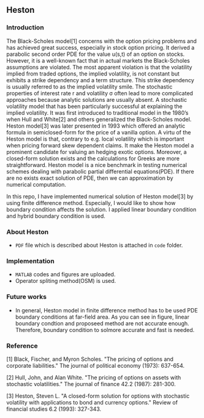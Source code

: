 ## Heston

### Introduction 
The Black-Scholes model[1] concerns with the option pricing problems and has achieved great success, especially in stock option pricing. It derived a parabolic second order PDE for the value u(s,t) of an option on stocks. However, it is a well-known fact that in actual markets the Black-Scholes assumptions are violated. The most apparent violation is that the volatility implied from traded options, the implied volatility, is not constant but exhibits a strike dependency and a term structure. This strike dependency is usually referred to as the implied volatility smile. The stochastic properties of interest rate r and volatility σ often lead to more complicated approaches because analytic solutions are usually absent. A stochastic volatility model that has been particularly successful at explaining the implied volatility. It was first introduced to traditional model in the 1980’s when Hull and White[2] and others generalized the Black-Scholes model. Heston model[3] was later presented in 1993 which offered an analytic formula in semiclosed-form for the price of a vanilla option. A virtu of the Heston model is that, contrary to e.g. local volatility which is important when pricing forward skew dependent claims. It make the Heston model a prominent candidate for valuing an hedging exotic options. Moreover, a closed-form solution exists and the calculations for Greeks are more straightforward. Heston model is a nice benchmark in testing numerical schemes dealing with parabolic partial differential equations(PDE). If there are no exists exact solution of PDE, then we can approximation by numerical computation.

In this repo, I have implemented numerical solution of Heston model[3] by using finite difference method. Especially, I would like to show how boundary condition affects the solution. I applied linear boundary condition and hybrid boundary condition is used.

### About Heston
- `PDF` file which is described about Heston is attached in `code` folder.

### Implementation
- `MATLAB` codes and figures are uploaded.
- Operator spliting method(OSM) is used. 

### Future works
- In general, Heston model in finite difference method has to be used PDE boundary conditions at far-field area. As you can see in figure, linear boundary condtion and proposeed method are not accurate enough. Therefore, boundary condition to solmore accurate and fast is needed.


### Reference

\[1\] Black, Fischer, and Myron Scholes. "The pricing of options and corporate liabilities." The journal of political economy (1973): 637-654.

\[2\] Hull, John, and Alan White. "The pricing of options on assets with stochastic volatilities." The journal of finance 42.2 (1987): 281-300.

\[3\] Heston, Steven L. "A closed-form solution for options with stochastic volatility with applications to bond and currency options." Review of financial studies 6.2 (1993): 327-343.